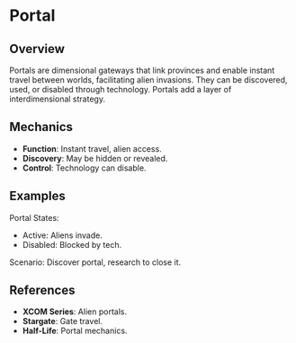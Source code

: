 # Portal

## Overview
Portals are dimensional gateways that link provinces and enable instant travel between worlds, facilitating alien invasions. They can be discovered, used, or disabled through technology. Portals add a layer of interdimensional strategy.

## Mechanics
- **Function**: Instant travel, alien access.
- **Discovery**: May be hidden or revealed.
- **Control**: Technology can disable.

## Examples

Portal States:
- Active: Aliens invade.
- Disabled: Blocked by tech.

Scenario: Discover portal, research to close it.

## References
- **XCOM Series**: Alien portals.
- **Stargate**: Gate travel.
- **Half-Life**: Portal mechanics.